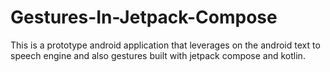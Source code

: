 # Gestures-In-Jetpack-Compose
This is a prototype android application that leverages on the android text to speech engine and also gestures built with jetpack compose and kotlin.
